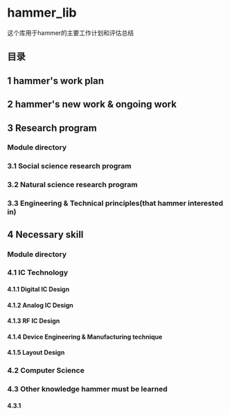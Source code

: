 # hammer_lib
这个库用于hammer的主要工作计划和评估总结
## 目录
## 1 hammer's work plan
## 2 hammer's new work & ongoing work
## 3 Research program
### Module directory
### 3.1 Social science research program
### 3.2 Natural science research program
### 3.3 Engineering & Technical principles(that hammer interested in)
## 4 Necessary skill
### Module directory
### 4.1 IC Technology
#### 4.1.1 Digital IC Design
#### 4.1.2 Analog IC Design
#### 4.1.3 ​​RF IC Design
#### 4.1.4 ​Device Engineering & Manufacturing technique
#### 4.1.5 Layout Design
### 4.2 Computer Science
### 4.3 Other knowledge hammer must be learned
#### 4.3.1 
